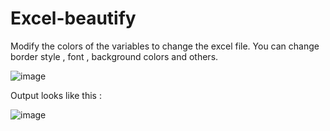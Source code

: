 # Excel-beautify

Modify the colors of the variables to change the excel file. You can change border style , font , background colors and others.

![image](https://github.com/mTwR0/Excel-beautify/assets/147711036/467b438a-2012-44a9-b630-d8e5056feabc)

Output looks like this :

![image](https://github.com/mTwR0/Excel-beautify/assets/147711036/425fff51-cf08-4979-9248-7406f94485e8)
